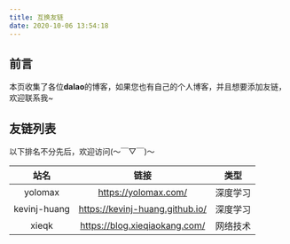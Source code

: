 ```yaml
---
title: 互换友链
date: 2020-10-06 13:54:18
---
```

## 前言
本页收集了各位**dalao**的博客，如果您也有自己的个人博客，并且想要添加友链，欢迎联系我~

## 友链列表
以下排名不分先后，欢迎访问(～￣▽￣)～

| 站名     | 链接                        | 类型       |
|:--------------:|:---------------:|:--------------:|
| yolomax   | https://yolomax.com/        | 深度学习   |
| kevinj-huang| https://kevinj-huang.github.io/    | 深度学习       |
| xieqk   | https://blog.xieqiaokang.com/ | 网络技术      |